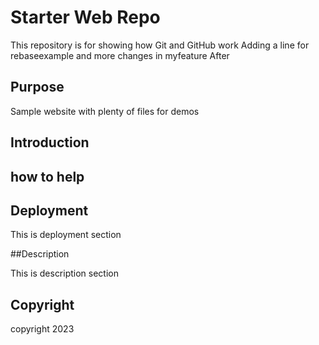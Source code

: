 # Starter Web Repo

This repository is for showing how Git and GitHub work
Adding a line for rebaseexample
and more changes in myfeature
After 

## Purpose

Sample website with plenty of files for demos

## Introduction

## how to help

## Deployment
This is deployment section

##Description

This is description section

## Copyright

copyright 2023